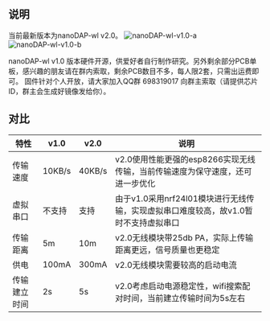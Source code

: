 ## 说明
当前最新版本为nanoDAP-wl v2.0。
![nanoDAP-wl-v1.0-a](https://github.com/wuxx/nanoDAP-wireless/blob/master/v1.0/doc/nanoDAP-wl-v1.0-a.jpg)
![nanoDAP-wl-v1.0-b](https://github.com/wuxx/nanoDAP-wireless/blob/master/v1.0/doc/nanoDAP-wl-v1.0-b.jpg)

nanoDAP-wl v1.0 版本硬件开源，供爱好者自行制作研究。另外剩余部分PCB单板，感兴趣的朋友请在群内索取，剩余PCB数目不多，每人限2套，只需出运费即可。
固件针对个人开放，请大家加入QQ群 698319017 向群主索取（请提供芯片ID，群主会生成好镜像发给你）。

## 对比
特性|v1.0 | v2.0|说明|
----|----|----|-----|
传输速度 | 10KB/s | 40KB/s |v2.0使用性能更强的esp8266实现无线传输，当前传输速度为保守速度，还可进一步优化|
虚拟串口 | 不支持  | 支持|由于v1.0采用nrf24l01模块进行无线传输，实现虚拟串口难度较高，故v1.0暂时不支持虚拟串口|
传输距离 | 5m    | 10m|v2.0无线模块带25db PA，实际上传输距离更远，信号质量也更稳定|
供电 | 100mA   | 300mA | v2.0无线模块需要较高的启动电流|
传输建立时间| 2s   | 5s|v2.0考虑启动电源稳定性，wifi搜索配对时间，当前建立传输时间为5s左右|
